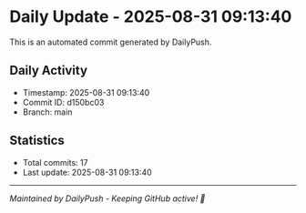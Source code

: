 # Daily Update - 2025-08-31 09:13:40

This is an automated commit generated by DailyPush.

## Daily Activity
- Timestamp: 2025-08-31 09:13:40
- Commit ID: d150bc03
- Branch: main

## Statistics
- Total commits: 17
- Last update: 2025-08-31 09:13:40

---
*Maintained by DailyPush - Keeping GitHub active! 🚀*
